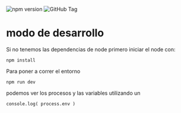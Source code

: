 <!-- Badge de versión npm -->
![npm version](https://img.shields.io/badge/version-0.0.2-blue)
![GitHub Tag](https://img.shields.io/github/v/tag/Cmonroyz/node?label=tag&color=green)

# modo de desarrollo
Si no tenemos las dependencias de node primero iniciar el node con:
```
npm install
```
Para poner a correr el entorno
```
npm run dev
```

podemos ver los procesos y las variables utilizando un 
```
console.log( process.env )
```